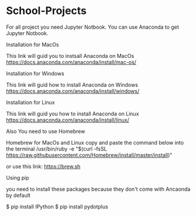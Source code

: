 # School-Projects

For all project you need Jupyter Notbook.
You can use Anaconda to get Jupyter Notbook.

Installation for MacOs

This link will guid you to instsall Anaconda on MacOs
https://docs.anaconda.com/anaconda/install/mac-os/

Installation for Windows

This link will guid how to install Anaconda on Windows
https://docs.anaconda.com/anaconda/install/windows/

Installation for Linux

This link will guid you how to install Anaconda on Linux
https://docs.anaconda.com/anaconda/install/linux/


Also You need to use Homebrew 

Homebrew for MacOs and Linux 
copy and paste the command below into the terminal 
/usr/bin/ruby -e "$(curl -fsSL https://raw.githubusercontent.com/Homebrew/install/master/install)"

or use this link:
https://brew.sh

Using pip

you need to install these packages because they don't come with Ancaonda by default 

$ pip install IPython
$ pip install pydotplus
